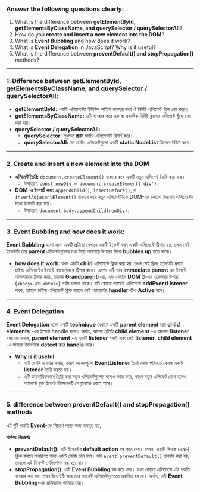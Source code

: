 ### Answer the following questions clearly:

1. What is the difference between **getElementById, getElementsByClassName, and querySelector / querySelectorAll**?
2. How do you **create and insert a new element into the DOM**?
3. What is **Event Bubbling** and how does it work?
4. What is **Event Delegation** in JavaScript? Why is it useful?
5. What is the difference between **preventDefault() and stopPropagation()** methods?

---

### 1. Difference between getElementById, getElementsByClassName, and querySelector / querySelectorAll:

-   **getElementById:** একটি এলিমেন্টের ইউনিক আইডি ব্যবহার করে ঐ নির্দিষ্ট এলিমেন্ট খুঁজে বের করে।
-   **getElementsByClassName:** এটি ব্যবহার করে এক বা একাধিক নির্দিষ্ট ক্লাসের এলিমেন্ট খুঁজে বের করা যায়।
-   **querySelector / querySelectorAll:**
    -   **querySelector:** শুধুমাত্র **প্রথম** ম্যাচিং এলিমেন্টটি রিটার্ন করে।
    -   **querySelectorAll:** সব ম্যাচিং এলিমেন্টগুলো একটি **static NodeList** হিসেবে রিটার্ন করে।

---

### 2. **Create and insert a new element into the DOM**

-   **এলিমেন্ট তৈরি:** `document.createElement()` ব্যবহার করে একটি নতুন এলিমেন্ট তৈরি করা যায়।
    -   উদাহরণ: `const newDiv = document.createElement('div');`
-   **DOM-এ ইনসার্ট করা:** `appendChild()`, `insertBefore()`, বা `insertAdjacentElement()` ব্যবহার করে নতুন এলিমেন্টটিকে DOM-এর কোনো বিদ্যমান এলিমেন্টের মধ্যে ইনসার্ট করা যায়।
    -   উদাহরণ: `document.body.appendChild(newDiv);`

---

### 3. **Event Bubbling and how does it work:**

**Event Bubbling** হলো এমন একটি প্রক্রিয়া যেখানে একটি ইভেন্ট যখন একটি এলিমেন্টে ট্রিগার হয়, তখন সেই ইভেন্টটি তার **parent** এলিমেন্টগুলোর মধ্য দিয়ে ক্রমান্বয়ে উপরের দিকে **bubbles up** হতে থাকে।

-   **how does it work:** যখন একটি **child** এলিমেন্টে ক্লিক করা হয়, তখন সেই ক্লিক ইভেন্টটি প্রথমে চাইল্ড এলিমেন্টের ইভেন্ট হ্যান্ডেলারকে ট্রিগার করে। এরপর এটি তার **immediate parent** এর ইভেন্ট হ্যান্ডলারকে ট্রিগার করে, তারপর **Grandparent**-এর, এবং এভাবে **DOM** ট্রি-এর একেবারে উপরে (`<body>` এবং `<html>`) পর্যন্ত চলতে থাকে। যদি কোনো প্যারেন্ট এলিমেন্টে **addEventListener** থাকে, তাহলে চাইল্ড এলিমেন্টে ক্লিক করলে সেই প্যারেন্টের **handler**-টিও **Active** হবে।

---

### 4. **Event Delegation**

**Event Delegation** হলো একটি **technique** যেখানে একটি **parent element** তার **child elements** -এর ইভেন্ট handle করে। অর্থাৎ, আমরা প্রতিটি **child element** -এ আলাদা **listener** বসানোর বদলে, **parent element** -এ একটি **listener** বসাই এবং সেই **listener**, **child element** -এ ঘটানো ইভেন্টকে **detect** করে **handle** করে।

-   **Why is it useful:**
    -   এটি মেমরি ব্যবহার কমায়, কারণ অনেকগুলো **EventListener** তৈরি করার পরিবর্তে কেবল একটি **listener** তৈরি করতে হয়।
    -   এটি ডায়নামিকভাবে তৈরি করা নতুন এলিমেন্টগুলোর জন্যও কাজ করে, কারণ নতুন এলিমেন্ট যোগ হলেও প্যারেন্টে যুক্ত ইভেন্ট লিসেনারটি সেগুলোকে ধরতে পারে।

---

### 5. **difference between preventDefault() and stopPropagation() methods**

এই দুটি পদ্ধতি **Event**-কে নিয়ন্ত্রণ করার জন্য ব্যবহৃত হয়,

**পার্থক্য নিম্নরূপঃ**

-   **preventDefault():** এটি ইভেন্টের **default action** বন্ধ করে দেয়। যেমন, একটি লিংকে (`<a>`) ক্লিক করলে সাধারণত অন্য একটি পেজে চলে যায়। যদি `event.preventDefault()` ব্যবহার করা হয়, তাহলে এই ডিফল্ট নেভিগেশন বন্ধ হয়ে যায়।
-   **stopPropagation():** এটি **Event Bubbling** বন্ধ করে দেয়। যখন কোনো এলিমেন্টে এই পদ্ধতি ব্যবহার করা হয়, তখন ইভেন্টটি আর তার প্যারেন্ট এলিমেন্টগুলোতে প্রবাহিত হয় না। অর্থাৎ, এটি **Event Bubbling**-এর প্রক্রিয়াকে থামিয়ে দেয়।
